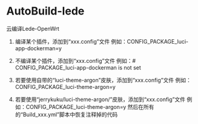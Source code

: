 # AutoBuild-lede
云编译Lede-OpenWrt


1. 编译某个插件，添加到“xxx.config”文件
   例如：CONFIG_PACKAGE_luci-app-dockerman=y

2. 不编译某个插件，添加到“xxx.config”文件
   例如：# CONFIG_PACKAGE_luci-app-dockerman is not set

2. 若要使用自带的“luci-theme-argon”皮肤，添加到“xxx.config”文件
   例如：CONFIG_PACKAGE_luci-theme-argon=y

4. 若要使用“jerrykuku/luci-theme-argon/”皮肤，添加到“xxx.config”文件
   例如：CONFIG_PACKAGE_luci-theme-argon=y
   然后在所有的“Build_xxx.yml”脚本中恢复注释掉的代码
